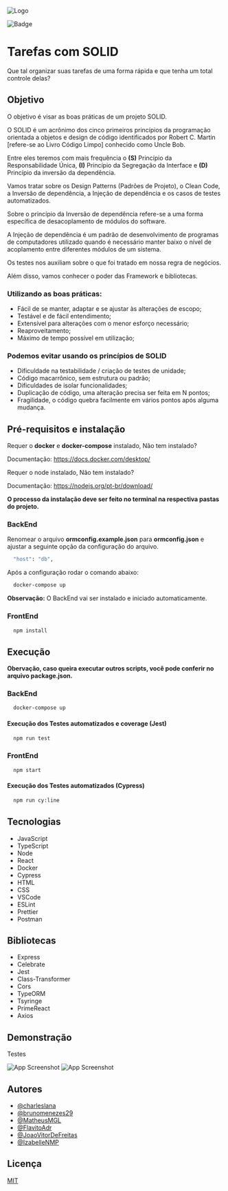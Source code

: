 ![Logo](https://i.imgur.com/IUJPaJs.png)

![Badge](https://img.shields.io/badge/Coverage-100%-%237159c1?style=for-the-badge&logo=jest)

# Tarefas com SOLID

Que tal organizar suas tarefas de uma forma rápida e que tenha um total controle delas?

## Objetivo

O objetivo é visar as boas práticas de um projeto SOLID.

O SOLID é um acrônimo dos cinco primeiros princípios da programação orientada a objetos e design de código identificados por Robert C. Martin [refere-se ao Livro Código Limpo] conhecido como Uncle Bob.

Entre eles teremos com mais frequência o **(S)** Princípio da Responsabilidade Única, **(I)** Princípio da Segregação da Interface e **(D)** Princípio da inversão da dependência.

Vamos tratar sobre os Design Patterns (Padrões de Projeto), o Clean Code, a Inversão de dependência, a Injeção de dependência e os casos de testes automatizados.

Sobre o princípio da Inversão de dependência refere-se a uma forma específica de desacoplamento de módulos do software.

A Injeção de dependência é um padrão de desenvolvimento de programas de computadores utilizado quando é necessário manter baixo o nível de acoplamento entre diferentes módulos de um sistema.

Os testes nos auxiliam sobre o que foi tratado em nossa regra de negócios.

Além disso, vamos conhecer o poder das Framework e bibliotecas.

### Utilizando as boas práticas:

- Fácil de se manter, adaptar e se ajustar às alterações de escopo;
- Testável e de fácil entendimento;
- Extensível para alterações com o menor esforço necessário;
- Reaproveitamento;
- Máximo de tempo possível em utilização;

### Podemos evitar usando os princípios de SOLID

- Dificuldade na testabilidade / criação de testes de unidade;
- Código macarrônico, sem estrutura ou padrão;
- Dificuldades de isolar funcionalidades;
- Duplicação de código, uma alteração precisa ser feita em N pontos;
- Fragilidade, o código quebra facilmente em vários pontos após alguma mudança.

## Pré-requisitos e instalação

Requer o **docker** e **docker-compose** instalado, Não tem instalado?

Documentação: https://docs.docker.com/desktop/

Requer o node instalado, Não tem instalado?

Documentação: https://nodejs.org/pt-br/download/

**O processo da instalação deve ser feito no terminal na respectiva pastas do projeto.**

### BackEnd

Renomear o arquivo **ormconfig.example.json** para **ormconfig.json** e ajustar a seguinte opção da configuração do arquivo.

```bash
  "host": "db",
```

Após a configuração rodar o comando abaixo:

```bash
  docker-compose up
```

**Observação:** O BackEnd vai ser instalado e iniciado automaticamente.

### FrontEnd

```bash
  npm install
```

## Execução

**Obervação, caso queira executar outros scripts, você pode conferir no arquivo package.json.**

### BackEnd

```bash
  docker-compose up
```

#### Execução dos Testes automatizados e coverage (Jest)

```bash
  npm run test
```

### FrontEnd

```bash
  npm start
```

#### Execução dos Testes automatizados (Cypress)

```bash
  npm run cy:line
```

## Tecnologias

- JavaScript
- TypeScript
- Node
- React
- Docker
- Cypress
- HTML
- CSS
- VSCode
- ESLint
- Prettier
- Postman

## Bibliotecas

- Express
- Celebrate
- Jest
- Class-Transformer
- Cors
- TypeORM
- Tsyringe
- PrimeReact
- Axios

## Demonstração

Testes

![App Screenshot](https://i.imgur.com/V5yI506.gif)
![App Screenshot](https://i.imgur.com/8FZpXnz.gif)

## Autores

- [@charleslana](https://github.com/charleslana)
- [@brunomenezes29](https://github.com/brunomenezes29)
- [@MatheusMGL](https://github.com/MatheusMGL)
- [@FlavitoAdr](https://github.com/FlavitoAdr)
- [@JoaoVitorDeFreitas](https://github.com/JoaoVitorDeFreitas)
- [@IzabelleNMP](https://github.com/IzabelleNMP)

## Licença

[MIT](https://github.com/charleslana/tasks/blob/master/LICENSE)

